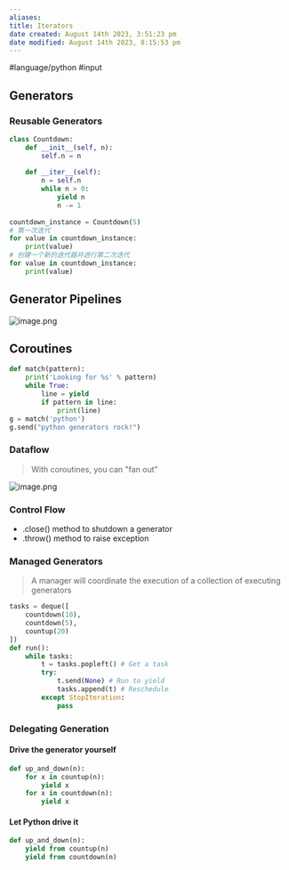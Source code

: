 ```yaml
---
aliases: 
title: Iterators
date created: August 14th 2023, 3:51:23 pm
date modified: August 14th 2023, 8:15:53 pm
---
```

#language/python 
#input 

## Generators

### Reusable Generators
```python
class Countdown:
    def __init__(self, n):
        self.n = n
        
    def __iter__(self):
        n = self.n
        while n > 0:
            yield n
            n -= 1
            
countdown_instance = Countdown(5)
# 第一次迭代
for value in countdown_instance:
    print(value)
# 创建一个新的迭代器并进行第二次迭代
for value in countdown_instance:
    print(value)
```

## Generator Pipelines

![image.png](https://typora-tes.oss-cn-shanghai.aliyuncs.com/picgo/20230814192011.png)

## Coroutines

```python
def match(pattern):  
    print('Looking for %s' % pattern)  
    while True:  
        line = yield  
        if pattern in line:  
            print(line)
g = match('python')
g.send("python generators rock!")
```

### Dataflow
> With coroutines, you can "fan out"

![image.png](https://typora-tes.oss-cn-shanghai.aliyuncs.com/picgo/20230814195058.png)

### Control Flow

- .close() method to shutdown a generator
- .throw() method to raise exception

### Managed Generators
>A manager will coordinate the execution of a collection of executing generators

```python
tasks = deque([
	countdown(10),
	countdown(5),
	countup(20)
])
def run():
	while tasks:
		t = tasks.popleft() # Get a task
		try:
			t.send(None) # Run to yield
			tasks.append(t) # Reschedule
		except StopIteration:
			pass
```

### Delegating Generation
#### Drive the generator yourself
```python
def up_and_down(n):
	for x in countup(n):
		yield x
	for x in countdown(n):
		yield x
```

#### Let Python drive it
```python
def up_and_down(n):
	yield from countup(n)
	yield from countdown(n)
```